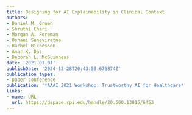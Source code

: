 ```yaml
---
title: Designing for AI Explainability in Clinical Context
authors:
- Daniel M. Gruen
- Shruthi Chari
- Morgan A. Foreman
- Oshani Seneviratne
- Rachel Richesson
- Amar K. Das
- Deborah L. McGuinness
date: '2021-01-01'
publishDate: '2024-12-28T20:43:59.676874Z'
publication_types:
- paper-conference
publication: '*AAAI 2021 Workshop: Trustworthy AI for Healthcare*'
links:
- name: URL
  url: https://dspace.rpi.edu/handle/20.500.13015/6453
---
```

